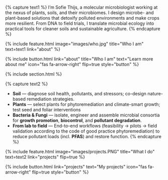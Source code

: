 ---
---

{% capture text1 %}
I’m Sofie Thijs, a molecular microbiologist working at the nexus of plants, soils, and their microbiomes. I design microbe- and plant-based solutions that detoxify polluted environments and make crops more resilient. From DNA to field trials, I translate microbial ecology into practical tools for cleaner soils and sustainable agriculture.
{% endcapture %}

{% 
  include feature.html
  image="images/who.jpg"
  title="Who I am"
  text=text1
  link="about"
%}

<div class="center">
  {%
    include button.html
    link="about"
    title="Who I am"
    text="Learn more about me"
    icon="fas fa-arrow-right"
    flip=true
    style="button"
  %}
</div>

{% include section.html %}

{% capture text2 %}
- **Soil** — diagnose soil health, pollutants, and stressors; co-design nature-based remediation strategies.
- **Plants** — select plants for phytoremediation and climate-smart growth; test seed and foliar interventions
- **Bacteria & Fungi** — isolate, engineer and assemble microbial consortia for **growth promotion**, **biocontrol**, and **pollutant degradation**.
- **From lab to field** — End-to-end workflows (feasibility → pilots → field validation according to the code of good practice phytoremediation) to reduce pollutant loads (incl. **PFAS**) and restore function.
{% endcapture %}

{% 
  include feature.html
  image="images/projects.PNG"
  title="What I do"
  text=text2
  link="projects"
  flip=true
%}


<div class="center">
  {%
    include button.html
    link="projects"
    text="My projects"
    icon="fas fa-arrow-right"
    flip=true
    style="button"
  %}
</div>

